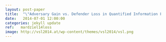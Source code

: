 ```yaml
---
layout: post-paper
title:  "\"Adversary Gain vs. Defender Loss in Quantified Information Flow\" appeared in FCS 2014"
date:   2014-07-01 12:00:00
categories: jekyll update
ref:   mardziel14loss
image: http://vsl2014.at/wp-content/themes/vsl2014/vsl.png
---
```

